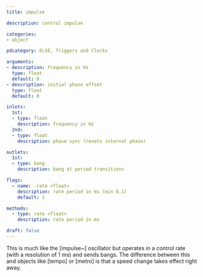 ```yaml
---
title: impulse

description: control impulse

categories:
- object

pdcategory: ELSE, Triggers and Clocks

arguments:
- description: frequency in Hz
  type: float
  default: 0
- description: initial phase offset
  type: float
  default: 0

inlets:
  1st:
  - type: float
    description: frequency in Hz
  2nd:
  - type: float
    description: phase sync (resets internal phase)

outlets:
  1st:
  - type: bang
    description: bang at period transitions

flags:
  - name: -rate <float>
    description: rate period in ms (min 0.1)
    default: 1

methods:
  - type: rate <float>
    description: rate period in ms

draft: false
---
```


This is much like the [impulse~] oscillator but operates in a control rate (with a resolution of 1 ms) and sends bangs. The difference between this and objects like [tempo] or [metro] is that a speed change takes effect right away.

